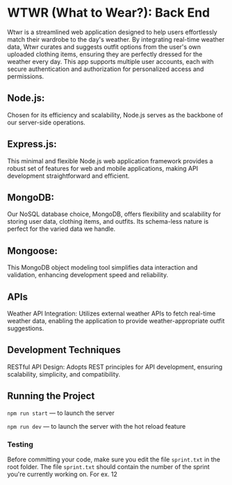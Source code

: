 # WTWR (What to Wear?): Back End

Wtwr is a streamlined web application designed to help users effortlessly match their wardrobe to the day's weather. By integrating real-time weather data, Wtwr curates and suggests outfit options from the user's own uploaded clothing items, ensuring they are perfectly dressed for the weather every day. This app supports multiple user accounts, each with secure authentication and authorization for personalized access and permissions.

## Node.js:

Chosen for its efficiency and scalability, Node.js serves as the backbone of our server-side operations.

## Express.js:

This minimal and flexible Node.js web application framework provides a robust set of features for web and mobile applications, making API development straightforward and efficient.

## MongoDB:

Our NoSQL database choice, MongoDB, offers flexibility and scalability for storing user data, clothing items, and outfits. Its schema-less nature is perfect for the varied data we handle.

## Mongoose:

This MongoDB object modeling tool simplifies data interaction and validation, enhancing development speed and reliability.

## APIs

Weather API Integration: Utilizes external weather APIs to fetch real-time weather data, enabling the application to provide weather-appropriate outfit suggestions.

## Development Techniques

RESTful API Design: Adopts REST principles for API development, ensuring scalability, simplicity, and compatibility.

## Running the Project

`npm run start` — to launch the server

`npm run dev` — to launch the server with the hot reload feature

### Testing

Before committing your code, make sure you edit the file `sprint.txt` in the root folder. The file `sprint.txt` should contain the number of the sprint you're currently working on. For ex. 12
